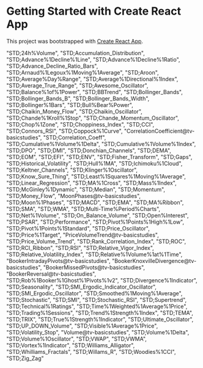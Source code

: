# Getting Started with Create React App

This project was bootstrapped with [Create React App](https://github.com/facebook/create-react-app).

"STD;24h%Volume",
    "STD;Accumulation_Distribution",
    "STD;Advance%1Decline%1Line",
    "STD;Advance%1Decline%1Ratio",
    "STD;Advance_Decline_Ratio_Bars",
    "STD;Arnaud%1Legoux%1Moving%1Average",
    "STD;Aroon",
    "STD;Average%Day%Range",
    "STD;Average%1Directional%1Index",
    "STD;Average_True_Range",
    "STD;Awesome_Oscillator",
    "STD;Balance%1of%1Power",
    "STD;BBTrend",
    "STD;Bollinger_Bands",
    "STD;Bollinger_Bands_B",
    "STD;Bollinger_Bands_Width",
    "STD;Bollinger%1Bars",
    "STD;Bull%Bear%Power",
    "STD;Chaikin_Money_Flow",
    "STD;Chaikin_Oscillator",
    "STD;Chande%1Kroll%1Stop",
    "STD;Chande_Momentum_Oscillator",
    "STD;Chop%1Zone",
    "STD;Choppiness_Index",
    "STD;CCI",
    "STD;Connors_RSI",
    "STD;Coppock%1Curve",
    "CorrelationCoefficient@tv-basicstudies",
    "STD;Correlation_Coeff",
    "STD;Cumulative%1Volume%1Delta",
    "STD;Cumulative%1Volume%1Index",
    "STD;DPO",
    "STD;DMI",
    "STD;Donchian_Channels",
    "STD;DEMA",
    "STD;EOM",
    "STD;EFI",
    "STD;ENV",
    "STD;Fisher_Transform",
    "STD;Gaps",
    "STD;Historical_Volatility",
    "STD;Hull%1MA",
    "STD;Ichimoku%1Cloud",
    "STD;Keltner_Channels",
    "STD;Klinger%1Oscillator",
    "STD;Know_Sure_Thing",
    "STD;Least%1Squares%1Moving%1Average",
    "STD;Linear_Regression",
    "STD;MA%1Cross",
    "STD;Mass%1Index",
    "STD;McGinley%1Dynamic",
    "STD;Median",
    "STD;Momentum",
    "STD;Money_Flow",
    "MoonPhases@tv-basicstudies",
    "STD;Moon%1Phases",
    "STD;MACD",
    "STD;EMA",
    "STD;MA%Ribbon",
    "STD;SMA",
    "STD;WMA",
    "STD;Multi-Time%Period%Charts",
    "STD;Net%1Volume",
    "STD;On_Balance_Volume",
    "STD;Open%Interest",
    "STD;PSAR",
    "STD;Performance",
    "STD;Pivot%1Points%1High%1Low",
    "STD;Pivot%1Points%1Standard",
    "STD;Price_Oscillator",
    "STD;Price%1Target",
    "PriceVolumeTrend@tv-basicstudies",
    "STD;Price_Volume_Trend",
    "STD;Rank_Correlation_Index",
    "STD;ROC",
    "STD;RCI_Ribbon",
    "STD;RSI",
    "STD;Relative_Vigor_Index",
    "STD;Relative_Volatility_Index",
    "STD;Relative%1Volume%1at%1Time",
    "BookerIntradayPivots@tv-basicstudies",
    "BookerKnoxvilleDivergence@tv-basicstudies",
    "BookerMissedPivots@tv-basicstudies",
    "BookerReversal@tv-basicstudies",
    "STD;Rob%1Booker%1Ghost%1Pivots%1v2",
    "STD;Divergence%1Indicator",
    "STD;Seasonality",
    "STD;SMI_Ergodic_Indicator_Oscillator",
    "STD;SMI_Ergodic_Oscillator",
    "STD;Smoothed%1Moving%1Average",
    "STD;Stochastic",
    "STD;SMI",
    "STD;Stochastic_RSI",
    "STD;Supertrend",
    "STD;Technical%1Ratings",
    "STD;Time%1Weighted%1Average%1Price",
    "STD;Trading%1Sessions",
    "STD;Trend%1Strength%1Index",
    "STD;TEMA",
    "STD;TRIX",
    "STD;True%1Strength%1Indicator",
    "STD;Ultimate_Oscillator",
    "STD;UP_DOWN_Volume",
    "STD;Visible%1Average%1Price",
    "STD;Volatility_Stop",
    "Volume@tv-basicstudies",
    "STD;Volume%1Delta",
    "STD;Volume%1Oscillator",
    "STD;VWAP",
    "STD;VWMA",
    "STD;Vortex%1Indicator",
    "STD;Williams_Alligator",
    "STD;Whilliams_Fractals",
    "STD;Willams_R",
    "STD;Woodies%1CCI",
    "STD;Zig_Zag"